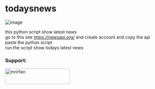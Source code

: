 # todaysnews

![image](https://user-images.githubusercontent.com/85333735/179358790-86053cb4-3876-4a30-9b5d-0c256820e9ae.png)

<!-- [![MasterHead](https://t3.ftcdn.net/jpg/05/00/17/44/240_F_500174431_O5euXSmpriL6EWcI7se1siHrkNPJ9Z9i.jpg)]() -->
this python script show latest news <br />
go to this site https://newsapi.org/ and create account and copy the api paste the python script <br />
run the script show todays latest news <br />

<h3 align="left">Support:</h3>
<p><a href="https://www.buymeacoffee.com/mrirfan"> <img align="left" src="https://cdn.buymeacoffee.com/buttons/v2/default-yellow.png" height="50" width="210" alt="mrirfan" /></a></p><br><br>
